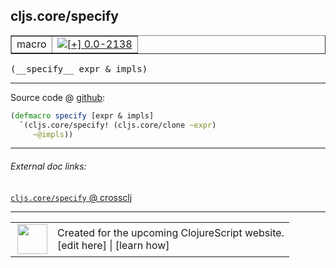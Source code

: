 ## cljs.core/specify



 <table border="1">
<tr>
<td>macro</td>
<td><a href="https://github.com/cljsinfo/cljs-api-docs/tree/0.0-2138"><img valign="middle" alt="[+] 0.0-2138" title="Added in 0.0-2138" src="https://img.shields.io/badge/+-0.0--2138-lightgrey.svg"></a> </td>
</tr>
</table>


 <samp>
(__specify__ expr & impls)<br>
</samp>

---







Source code @ [github](https://github.com/clojure/clojurescript/blob/r2505/src/clj/cljs/core.clj#L636-L638):

```clj
(defmacro specify [expr & impls]
  `(cljs.core/specify! (cljs.core/clone ~expr)
     ~@impls))
```

<!--
Repo - tag - source tree - lines:

 <pre>
clojurescript @ r2505
└── src
    └── clj
        └── cljs
            └── <ins>[core.clj:636-638](https://github.com/clojure/clojurescript/blob/r2505/src/clj/cljs/core.clj#L636-L638)</ins>
</pre>

-->

---



###### External doc links:

[`cljs.core/specify` @ crossclj](http://crossclj.info/fun/cljs.core/specify.html)<br>

---

 <table>
<tr><td>
<img valign="middle" align="right" width="48px" src="http://i.imgur.com/Hi20huC.png">
</td><td>
Created for the upcoming ClojureScript website.<br>
[edit here] | [learn how]
</td></tr></table>

[edit here]:https://github.com/cljsinfo/cljs-api-docs/blob/master/cljsdoc/cljs.core/specify.cljsdoc
[learn how]:https://github.com/cljsinfo/cljs-api-docs/wiki/cljsdoc-files

<!--

This information was too distracting to show to readers, but I'll leave it
commented here since it is helpful to:

- pretty-print the data used to generate this document
- and show how to retrieve that data



The API data for this symbol:

```clj
{:ns "cljs.core",
 :name "specify",
 :type "macro",
 :signature ["[expr & impls]"],
 :source {:code "(defmacro specify [expr & impls]\n  `(cljs.core/specify! (cljs.core/clone ~expr)\n     ~@impls))",
          :title "Source code",
          :repo "clojurescript",
          :tag "r2505",
          :filename "src/clj/cljs/core.clj",
          :lines [636 638]},
 :full-name "cljs.core/specify",
 :full-name-encode "cljs.core/specify",
 :history [["+" "0.0-2138"]]}

```

Retrieve the API data for this symbol:

```clj
;; from Clojure REPL
(require '[clojure.edn :as edn])
(-> (slurp "https://raw.githubusercontent.com/cljsinfo/cljs-api-docs/catalog/cljs-api.edn")
    (edn/read-string)
    (get-in [:symbols "cljs.core/specify"]))
```

-->
